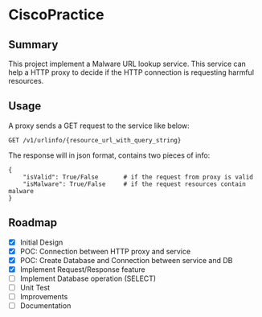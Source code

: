 # CiscoPractice
## Summary
This project implement a Malware URL lookup service. This service can help a HTTP proxy to decide if the HTTP connection is requesting harmful resources.

## Usage
A proxy sends a GET request to the service like below:
```
GET /v1/urlinfo/{resource_url_with_query_string}
```
The response will in json format, contains two pieces of info:
```
{
    "isValid": True/False       # if the request from proxy is valid
    "isMalware": True/False     # if the request resources contain malware
}
```

## Roadmap
- [x] Initial Design 
- [x] POC: Connection between HTTP proxy and service
- [x] POC: Create Database and Connection between service and DB
- [x] Implement Request/Response feature
- [ ] Implement Database operation (SELECT)
- [ ] Unit Test
- [ ] Improvements
- [ ] Documentation